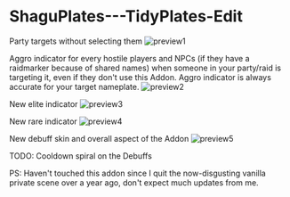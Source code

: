 # ShaguPlates---TidyPlates-Edit

Party targets without selecting them
![preview1](https://image.noelshack.com/fichiers/2018/03/3/1516207834-sans-titre1.png "preview1")

Aggro indicator for every hostile players and NPCs (if they have a raidmarker because of shared names) when someone in your party/raid is targeting it, even if they don't use this Addon. Aggro indicator is always accurate for your target nameplate.
![preview2](https://image.noelshack.com/fichiers/2018/03/3/1516207830-sans-titre2.png "preview2")

New elite indicator
![preview3](https://image.noelshack.com/fichiers/2018/03/3/1516207824-sans-titre3.png "preview3")

New rare indicator
![preview4](https://image.noelshack.com/fichiers/2018/03/3/1516207823-sans-titre4.png "preview4")

New debuff skin and overall aspect of the Addon
![preview5](https://image.noelshack.com/fichiers/2018/03/3/1516207830-sans-titre5.png "preview5")

TODO:
Cooldown spiral on the Debuffs

PS:
Haven't touched this addon since I quit the now-disgusting vanilla private scene over a year ago, don't expect much updates from me.
